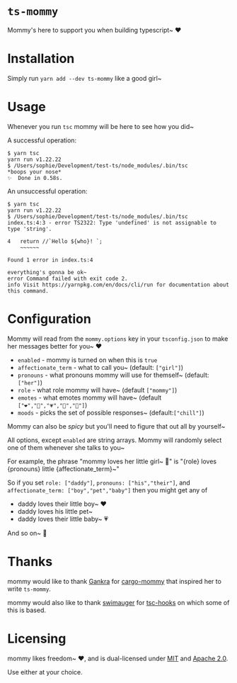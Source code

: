 # `ts-mommy`

Mommy's here to support you when building typescript~ ❤️

# Installation

Simply run `yarn add --dev ts-mommy` like a good girl~

# Usage

Whenever you run `tsc` mommy will be here to see how you did~

A successful operation:

```
$ yarn tsc
yarn run v1.22.22
$ /Users/sophie/Development/test-ts/node_modules/.bin/tsc
*boops your nose*
✨  Done in 0.58s.
```

An unsuccessful operation:

```
$ yarn tsc
yarn run v1.22.22
$ /Users/sophie/Development/test-ts/node_modules/.bin/tsc
index.ts:4:3 - error TS2322: Type 'undefined' is not assignable to type 'string'.

4   return //`Hello ${who}! `;
    ~~~~~~

Found 1 error in index.ts:4

everything's gonna be ok~
error Command failed with exit code 2.
info Visit https://yarnpkg.com/en/docs/cli/run for documentation about this command.
```

# Configuration

Mommy will read from the `mommy.options` key in your `tsconfig.json` to make her messages better for you~ ❤️

- `enabled` - mommy is turned on when this is `true`
- `affectionate_term` - what to call you~ (default: `["girl"]`)
- `pronouns` - what pronouns mommy will use for themself~ (default: `["her"]`)
- `role` - what role mommy will have~ (default `["mommy"]`)
- `emotes` - what emotes mommy will have~ (default `["❤️","💖","💗","💓","💞"]`)
- `moods` - picks the set of possible responses~ (default:`["chill"]`)

Mommy can also be _spicy_ but you'll need to figure that out all by yourself~

All options, except `enabled` are string arrays. Mommy will randomly select one of them whenever she talks to you~

For example, the phrase "mommy loves her little girl~ 💞" is "{role} loves {pronouns} little {affectionate_term}~"

So if you set `role: ["daddy"]`, `pronouns: ["his","their"]`, and `affectionate_term: ["boy","pet","baby"]` then you might get any of

- daddy loves their little boy~ ❤️
- daddy loves his little pet~
- daddy loves their little baby~ 💗

And so on~ 💓

# Thanks

mommy would like to thank [Gankra](https://github.com/Gankra) for [cargo-mommy](https://github.com/Gankra/cargo-mommy) that inspired her to write `ts-mommy`.

mommy would also like to thank [swimauger](https://github.com/swimauger) for [tsc-hooks](https://github.com/swimauger/tsc-hooks) on which some of this is based.

# Licensing

mommy likes freedom~ ❤️, and is dual-licensed under [MIT](LICENSE-MIT) and [Apache 2.0](LICENSE-APACHE).

Use either at your choice.
